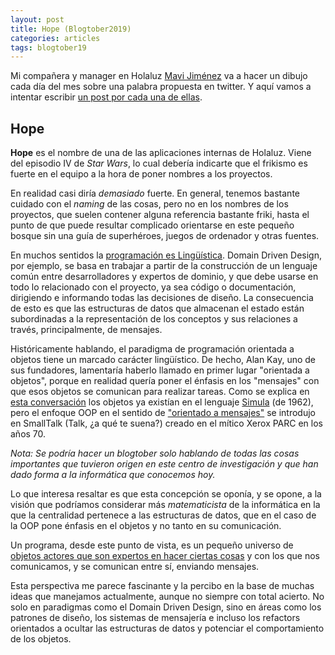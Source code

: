 ```yaml
---
layout: post
title: Hope (Blogtober2019)
categories: articles
tags: blogtober19
---
```


Mi compañera y manager en Holaluz [Mavi Jiménez](https://twitter.com/Linkita) va a hacer un dibujo cada día del mes sobre una palabra propuesta en twitter. Y aquí vamos a intentar escribir [un post por cada una de ellas](https://franiglesias.github.io/blogtober19-status/).


## Hope

**Hope** es el nombre de una de las aplicaciones internas de Holaluz. Viene del episodio IV de *Star Wars*, lo cual debería indicarte que el frikismo es fuerte en el equipo a la hora de poner nombres a los proyectos.

En realidad casi diría *demasiado* fuerte. En general, tenemos bastante cuidado con el *naming* de las cosas, pero no en los nombres de los proyectos, que suelen contener alguna referencia bastante friki, hasta el punto de que puede resultar complicado orientarse en este pequeño bosque sin una guía de superhéroes, juegos de ordenador y otras fuentes.

En muchos sentidos la [programación es Lingüística](http://verraes.net/2014/01/domain-driven-design-is-linguistic/). Domain Driven Design, por ejemplo, se basa en trabajar a partir de la construcción de un lenguaje común entre desarrolladores y expertos de dominio, y que debe usarse en todo lo relacionado con el proyecto, ya sea código o documentación, dirigiendo e informando todas las decisiones de diseño. La consecuencia de esto es que las estructuras de datos que almacenan el estado están subordinadas a la representación de los conceptos y sus relaciones a través, principalmente, de mensajes.

Históricamente hablando, el paradigma de programación orientada a objetos tiene un marcado carácter lingüístico. De hecho, Alan Kay, uno de sus fundadores, lamentaría haberlo llamado en primer lugar "orientada a objetos", porque en realidad quería poner el énfasis en los "mensajes" con que esos objetos se comunican para realizar tareas. Como se explica en [esta conversación](http://www.purl.org/stefan_ram/pub/doc_kay_oop_en) los objetos ya existían en el lenguaje [Simula](http://staff.um.edu.mt/jskl1/talk.html) (de 1962), pero el enfoque OOP en el sentido de ["orientado a mensajes"](http://lists.squeakfoundation.org/pipermail/squeak-dev/1998-October/017019.html) se introdujo en SmallTalk (Talk, ¿a qué te suena?) creado en el mítico Xerox PARC en los años 70.

*Nota: Se podría hacer un blogtober solo hablando de todas las cosas importantes que tuvieron origen en este centro de investigación y que han dado forma a la informática que conocemos hoy.*

Lo que interesa resaltar es que esta concepción se oponía, y se opone, a la visión que podríamos considerar más *matematicista* de la informática en la que la centralidad pertenece a las estructuras de datos, que en el caso de la OOP pone énfasis en el objetos y no tanto en su comunicación.

Un programa, desde este punto de vista, es un pequeño universo de [objetos actores que son expertos en hacer ciertas cosas](https://ovid.github.io/articles/alan-kay-and-oo-programming.html) y con los que nos comunicamos, y se comunican entre sí, enviando mensajes.

Esta perspectiva me parece fascinante y la percibo en la base de muchas ideas que manejamos actualmente, aunque no siempre con total acierto. No solo en paradigmas como el Domain Driven Design, sino en áreas como los patrones de diseño, los sistemas de mensajería e incluso los refactors orientados a ocultar las estructuras de datos y potenciar el comportamiento de los objetos. 





